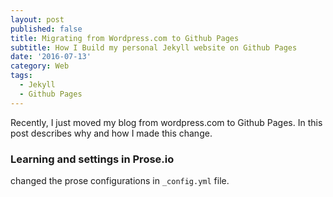 ```yaml
---
layout: post
published: false
title: Migrating from Wordpress.com to Github Pages
subtitle: How I Build my personal Jekyll website on Github Pages
date: '2016-07-13'
category: Web
tags:
  - Jekyll
  - Github Pages
---
```

Recently, I just moved my blog from wordpress.com to Github Pages. In this post describes why and how I made this change.

### Learning and settings in Prose.io
changed the prose configurations in `_config.yml` file.


